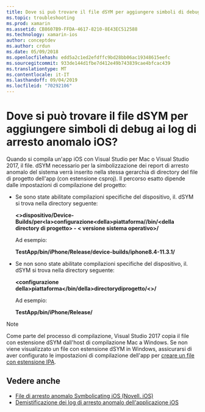 ```yaml
---
title: Dove si può trovare il file dSYM per aggiungere simboli di debug ai log di arresto anomalo iOS?
ms.topic: troubleshooting
ms.prod: xamarin
ms.assetid: CB8607B9-FFDA-4617-8210-8E43EC512588
ms.technology: xamarin-ios
author: conceptdev
ms.author: crdun
ms.date: 05/09/2018
ms.openlocfilehash: edd5a2c1ed2efdffc9bd28bb06ac19348615eefc
ms.sourcegitcommit: 933de144d1fbe7d412e49b743839cae4bfcac439
ms.translationtype: MT
ms.contentlocale: it-IT
ms.lasthandoff: 09/04/2019
ms.locfileid: "70292106"
---
```

# <a name="where-can-i-find-the-dsym-file-to-symbolicate-ios-crash-logs"></a>Dove si può trovare il file dSYM per aggiungere simboli di debug ai log di arresto anomalo iOS?

Quando si compila un'app iOS con Visual Studio per Mac o Visual Studio 2017, il file. dSYM necessario per la simbolizzazione dei report di arresto anomalo del sistema verrà inserito nella stessa gerarchia di directory del file di progetto dell'app (con estensione csproj). Il percorso esatto dipende dalle impostazioni di compilazione del progetto:

- Se sono state abilitate compilazioni specifiche del dispositivo, il. dSYM si trova nella directory seguente:

    **&lt;&gt;dispositivo/Device-Builds/per&lt;la&gt;configurazione&lt;della&gt;piattaforma//bin/&lt;della directory di progetto&gt; - &lt; versione sistema operativo&gt;/**

    Ad esempio:
  
    **TestApp/bin/iPhone/Release/device-builds/iphone8.4-11.3.1/**

- Se non sono state abilitate compilazioni specifiche del dispositivo, il. dSYM si trova nella directory seguente:

    **&lt;configurazione della&gt;piattaforma&lt;/bin/della&gt;directorydiprogetto/&lt;&gt;/**

    Ad esempio:

    **TestApp/bin/iPhone/Release/**

> [!NOTE]
> Come parte del processo di compilazione, Visual Studio 2017 copia il file con estensione dSYM dall'host di compilazione Mac a Windows. Se non viene visualizzato un file con estensione dSYM in Windows, assicurarsi di aver configurato le impostazioni di compilazione dell'app per [creare un file con estensione IPA](~/ios/deploy-test/app-distribution/ipa-support.md).

## <a name="see-also"></a>Vedere anche

- [File di arresto anomalo Symbolicating iOS (Novell. iOS)](https://www.jmillerdev.net/symbolicating-ios-crash-files-xamarin-ios/)
- [Demistificazione dei log di arresto anomalo dell'applicazione iOS](https://www.raywenderlich.com/23704/demystifying-ios-application-crash-logs)

